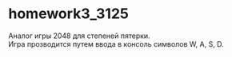 # homework3_3125
Аналог игры 2048 для степеней пятерки.<br>
Игра прозводится путем ввода в консоль символов W, A, S, D.
